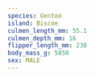 ```yaml
---
species: Gentoo
island: Biscoe
culmen_length_mm: 55.1
culmen_depth_mm: 16
flipper_length_mm: 230
body_mass_g: 5850
sex: MALE
---
```

